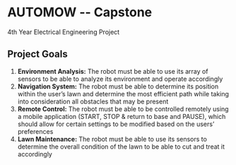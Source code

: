 # AUTOMOW -- Capstone
4th Year Electrical Engineering Project

## Project Goals
1. **Environment Analysis:** The robot must be able to use its array of sensors to be able to
analyze its environment and operate accordingly
2. **Navigation System:** The robot must be able to determine its position within the user’s
lawn and determine the most efficient path while taking into consideration all obstacles
that may be present
3. **Remote Control:** The robot must be able to be controlled remotely using a mobile
application (START, STOP & return to base and PAUSE), which should allow for certain settings to be modified based on the users’
preferences
4. **Lawn Maintenance:** The robot must be able to use its sensors to determine the overall
condition of the lawn to be able to cut and treat it accordingly

